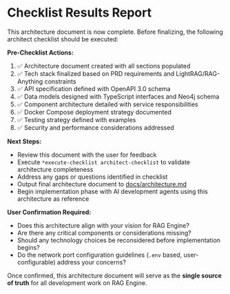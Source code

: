 # Checklist Results Report

This architecture document is now complete. Before finalizing, the following architect checklist should be executed:

**Pre-Checklist Actions:**
1. ✅ Architecture document created with all sections populated
2. ✅ Tech stack finalized based on PRD requirements and LightRAG/RAG-Anything constraints
3. ✅ API specification defined with OpenAPI 3.0 schema
4. ✅ Data models designed with TypeScript interfaces and Neo4j schema
5. ✅ Component architecture detailed with service responsibilities
6. ✅ Docker Compose deployment strategy documented
7. ✅ Testing strategy defined with examples
8. ✅ Security and performance considerations addressed

**Next Steps:**
- Review this document with the user for feedback
- Execute `*execute-checklist architect-checklist` to validate architecture completeness
- Address any gaps or questions identified in checklist
- Output final architecture document to [docs/architecture.md](docs/architecture.md)
- Begin implementation phase with AI development agents using this architecture as reference

**User Confirmation Required:**
- Does this architecture align with your vision for RAG Engine?
- Are there any critical components or considerations missing?
- Should any technology choices be reconsidered before implementation begins?
- Do the network port configuration guidelines (`.env` based, user-configurable) address your concerns?

Once confirmed, this architecture document will serve as the **single source of truth** for all development work on RAG Engine.
